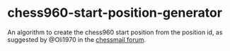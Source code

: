 # chess960-start-position-generator

An algorithm to create the chess960 start position from the position id, as suggested by @Oli1970 in the [chessmail forum](https://www.chessmail.de/forum/thread.html?key=CY2WKrqPafaP).
